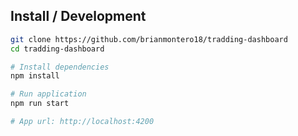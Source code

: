 ## Install / Development

```bash
git clone https://github.com/brianmontero18/tradding-dashboard
cd tradding-dashboard

# Install dependencies
npm install

# Run application
npm run start

# App url: http://localhost:4200
```
